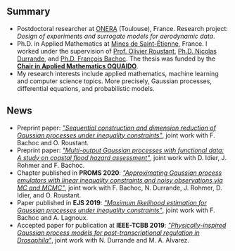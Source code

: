 ## Summary
- Postdoctoral researcher at [ONERA](https://www.onera.fr/fr/centres/toulouse) (Toulouse), France. Research project: *Design of experiments and surrogate models for aerodynamic data*.
- Ph.D. in Applied Mathematics at [Mines de Saint-Étienne](https://www.mines-stetienne.fr/), France. I worked under the supervision of [Prof. Olivier Roustant](https://olivier-roustant.fr/), [Ph.D. Nicolas Durrande](https://sites.google.com/site/nicolasdurrandehomepage/), and [Ph.D. François Bachoc](https://www.math.univ-toulouse.fr/~fbachoc/). The thesis was funded by the [**Chair in Applied Mathematics OQUAIDO**](https://oquaido.emse.fr/).
- My research interests include applied mathematics, machine learning and computer science topics. More precisely, Gaussian processes, differential equations, and probabilistic models.

## News
- Preprint paper: [*"Sequential construction and dimension reduction of Gaussian processes under inequality constraints"*](https://arxiv.org/abs/2009.04188), joint work with F. Bachoc and O. Roustant.
- Preprint paper: [*"Multi-output Gaussian processes with functional data: A study on coastal flood hazard assessment"*](https://arxiv.org/abs/2007.14052), joint work with D. Idier, J. Rohmer and F. Bachoc.
- Chapter published in **PROMS 2020**: [*"Approximating Gaussian process emulators with linear inequality constraints and noisy observations via MC and MCMC"*](http://dx.doi.org/10.1007/978-3-030-43465-6_18), joint work with F. Bachoc, N. Durrande, J. Rohmer, D. Idier, and O. Roustant.
- Paper published in **EJS 2019**: [*"Maximum likelihood estimation for Gaussian processes under inequality constraints"*](https://doi.org/10.1214/19-EJS1587), joint work with F. Bachoc and A. Lagnoux.
- Accepted paper for publication at **IEEE-TCBB 2019**: [*"Physically-inspired Gaussian process models for post-transcriptional regulation in Drosophila"*](https://ieeexplore.ieee.org/document/8723187), joint work with N. Durrande and M. A. Alvarez.
